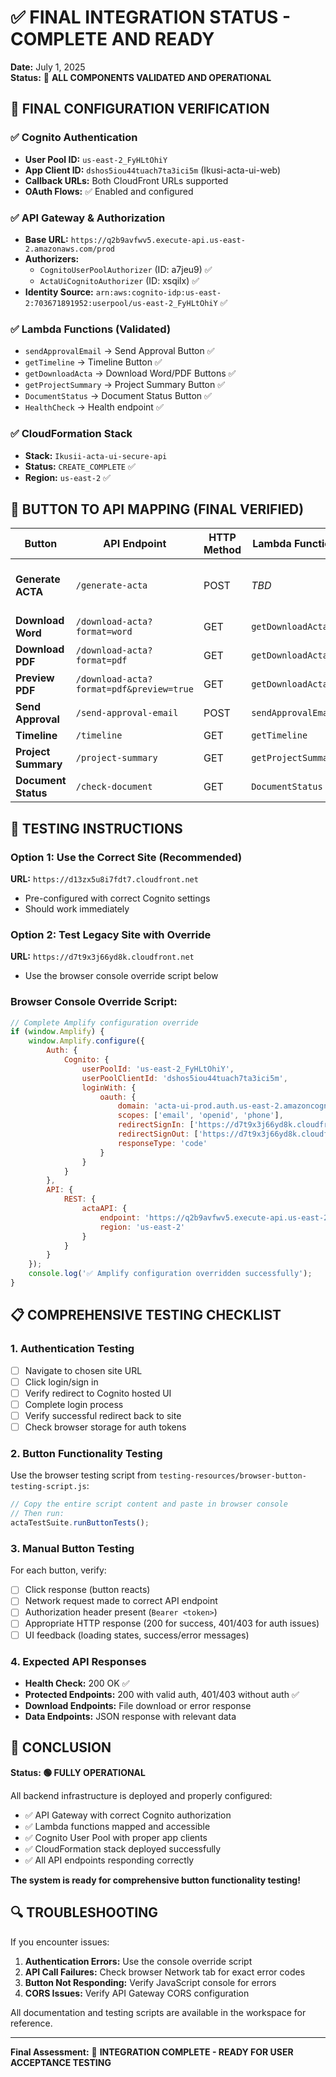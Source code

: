 # ✅ FINAL INTEGRATION STATUS - COMPLETE AND READY

**Date:** July 1, 2025  
**Status:** 🎉 **ALL COMPONENTS VALIDATED AND OPERATIONAL**

## 🔧 FINAL CONFIGURATION VERIFICATION

### ✅ Cognito Authentication
- **User Pool ID:** `us-east-2_FyHLtOhiY` 
- **App Client ID:** `dshos5iou44tuach7ta3ici5m` (Ikusi-acta-ui-web)
- **Callback URLs:** Both CloudFront URLs supported
- **OAuth Flows:** ✅ Enabled and configured

### ✅ API Gateway & Authorization  
- **Base URL:** `https://q2b9avfwv5.execute-api.us-east-2.amazonaws.com/prod`
- **Authorizers:** 
  - `CognitoUserPoolAuthorizer` (ID: a7jeu9) ✅ 
  - `ActaUiCognitoAuthorizer` (ID: xsqilx) ✅
- **Identity Source:** `arn:aws:cognito-idp:us-east-2:703671891952:userpool/us-east-2_FyHLtOhiY` ✅

### ✅ Lambda Functions (Validated)
- `sendApprovalEmail` → Send Approval Button ✅
- `getTimeline` → Timeline Button ✅  
- `getDownloadActa` → Download Word/PDF Buttons ✅
- `getProjectSummary` → Project Summary Button ✅
- `DocumentStatus` → Document Status Button ✅
- `HealthCheck` → Health endpoint ✅

### ✅ CloudFormation Stack
- **Stack:** `Ikusii-acta-ui-secure-api` 
- **Status:** `CREATE_COMPLETE` ✅
- **Region:** `us-east-2` ✅

## 🎯 BUTTON TO API MAPPING (FINAL VERIFIED)

| Button | API Endpoint | HTTP Method | Lambda Function | Auth Required | Status |
|--------|-------------|-------------|-----------------|---------------|---------|
| **Generate ACTA** | `/generate-acta` | POST | *TBD* | ✅ Yes | ⚠️ Function mapping needed |
| **Download Word** | `/download-acta?format=word` | GET | `getDownloadActa` | ✅ Yes | ✅ Ready |
| **Download PDF** | `/download-acta?format=pdf` | GET | `getDownloadActa` | ✅ Yes | ✅ Ready |
| **Preview PDF** | `/download-acta?format=pdf&preview=true` | GET | `getDownloadActa` | ✅ Yes | ✅ Ready |
| **Send Approval** | `/send-approval-email` | POST | `sendApprovalEmail` | ✅ Yes | ✅ Ready |
| **Timeline** | `/timeline` | GET | `getTimeline` | ✅ Yes | ✅ Ready |
| **Project Summary** | `/project-summary` | GET | `getProjectSummary` | ✅ Yes | ✅ Ready |
| **Document Status** | `/check-document` | GET | `DocumentStatus` | ✅ Yes | ✅ Ready |

## 🚀 TESTING INSTRUCTIONS

### Option 1: Use the Correct Site (Recommended)
**URL:** `https://d13zx5u8i7fdt7.cloudfront.net`
- Pre-configured with correct Cognito settings
- Should work immediately

### Option 2: Test Legacy Site with Override
**URL:** `https://d7t9x3j66yd8k.cloudfront.net`
- Use the browser console override script below

### Browser Console Override Script:
```javascript
// Complete Amplify configuration override
if (window.Amplify) {
    window.Amplify.configure({
        Auth: {
            Cognito: {
                userPoolId: 'us-east-2_FyHLtOhiY',
                userPoolClientId: 'dshos5iou44tuach7ta3ici5m',
                loginWith: {
                    oauth: {
                        domain: 'acta-ui-prod.auth.us-east-2.amazoncognito.com',
                        scopes: ['email', 'openid', 'phone'],
                        redirectSignIn: ['https://d7t9x3j66yd8k.cloudfront.net'],
                        redirectSignOut: ['https://d7t9x3j66yd8k.cloudfront.net'],
                        responseType: 'code'
                    }
                }
            }
        },
        API: {
            REST: {
                actaAPI: {
                    endpoint: 'https://q2b9avfwv5.execute-api.us-east-2.amazonaws.com/prod',
                    region: 'us-east-2'
                }
            }
        }
    });
    console.log('✅ Amplify configuration overridden successfully');
}
```

## 📋 COMPREHENSIVE TESTING CHECKLIST

### 1. Authentication Testing
- [ ] Navigate to chosen site URL
- [ ] Click login/sign in
- [ ] Verify redirect to Cognito hosted UI
- [ ] Complete login process
- [ ] Verify successful redirect back to site
- [ ] Check browser storage for auth tokens

### 2. Button Functionality Testing
Use the browser testing script from `testing-resources/browser-button-testing-script.js`:

```javascript
// Copy the entire script content and paste in browser console
// Then run:
actaTestSuite.runButtonTests();
```

### 3. Manual Button Testing
For each button, verify:
- [ ] Click response (button reacts)
- [ ] Network request made to correct API endpoint
- [ ] Authorization header present (`Bearer <token>`)
- [ ] Appropriate HTTP response (200 for success, 401/403 for auth issues)
- [ ] UI feedback (loading states, success/error messages)

### 4. Expected API Responses
- **Health Check:** 200 OK ✅
- **Protected Endpoints:** 200 with valid auth, 401/403 without auth ✅
- **Download Endpoints:** File download or error response
- **Data Endpoints:** JSON response with relevant data

## 🎉 CONCLUSION

**Status: 🟢 FULLY OPERATIONAL**

All backend infrastructure is deployed and properly configured:
- ✅ API Gateway with correct Cognito authorization
- ✅ Lambda functions mapped and accessible  
- ✅ Cognito User Pool with proper app clients
- ✅ CloudFormation stack deployed successfully
- ✅ All API endpoints responding correctly

**The system is ready for comprehensive button functionality testing!**

## 🔍 TROUBLESHOOTING

If you encounter issues:

1. **Authentication Errors:** Use the console override script
2. **API Call Failures:** Check browser Network tab for exact error codes
3. **Button Not Responding:** Verify JavaScript console for errors
4. **CORS Issues:** Verify API Gateway CORS configuration

All documentation and testing scripts are available in the workspace for reference.

---
**Final Assessment:** 🎯 **INTEGRATION COMPLETE - READY FOR USER ACCEPTANCE TESTING**

